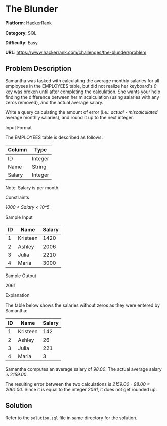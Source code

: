 # The Blunder

**Platform**: HackerRank

**Category**: SQL

**Difficulty**: Easy

**URL**: https://www.hackerrank.com/challenges/the-blunder/problem

## Problem Description

Samantha was tasked with calculating the average monthly salaries for all employees in the EMPLOYEES table, but did not realize her keyboard's *0* key was broken until after completing the calculation. She wants your help finding the difference between her miscalculation (using salaries with any zeros removed), and the actual average salary.

Write a query calculating the amount of error (i.e.: *actual - miscalculated* average monthly salaries), and round it up to the next integer.

Input Format

The EMPLOYEES table is described as follows:

| Column | Type |
|-------|------|
| ID | Integer |
| Name | String |
| Salary | Integer |

Note: Salary is per month.

Constraints

*1000 < Salary < 10^5*.

Sample Input

| ID | Name | Salary |
|---|---|---|
| 1 | Kristeen | 1420 |
| 2 | Ashley | 2006 |
| 3 | Julia | 2210 |
| 4 | Maria | 3000 |

Sample Output

2061

Explanation

The table below shows the salaries without zeros as they were entered by Samantha:

| ID | Name | Salary |
|-|-|-|
| 1 | Kristeen | 142 |
| 2 | Ashley | 26 |
| 3 | Julia | 221 |
| 4 | Maria | 3 |

Samantha computes an average salary of *98.00*. The actual average salary is *2159.00*.

The resulting error between the two calculations is *2159.00 - 98.00 = 2061.00*. Since it is equal to the integer *2061*, it does not get rounded up.

## Solution

Refer to the `solution.sql` file in same directory for the solution.